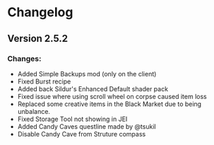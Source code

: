 # Changelog

## Version 2.5.2

### Changes:
* Added Simple Backups mod (only on the client)
* Fixed Burst recipe
* Added back Sildur's Enhanced Default shader pack
* Fixed issue where using scroll wheel on corpse caused item loss
* Replaced some creative items in the Black Market due to being unbalance.
* Fixed Storage Tool not showing in JEI
* Added Candy Caves questline made by @tsukil
* Disable Candy Cave from Struture compass